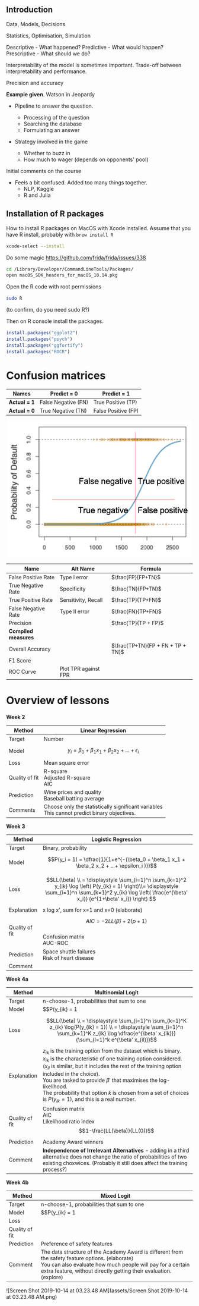 ## Introduction

Data, Models, Decisions

Statistics, Optimisation, Simulation

Descriptive - What happened?
Predictive - What would happen?
Prescriptive - What should we do?

Interpretability of the model is sometimes important. Trade-off between interpretability and performance.

Precision and accuracy



**Example given**. Watson in Jeopardy

- Pipeline to answer the question. 
  - Processing of the question
  - Searching the database
  - Formulating an answer

- Strategy involved in the game
  - Whether to buzz in
  - How much to wager (depends on opponents' pool)



Initial comments on the course

- Feels a bit confused. Added too many things together.
  - NLP, Kaggle
  - R and Julia


## Installation of R packages

How to install R packages on MacOS with Xcode installed. Assume that you have R install, probably with `brew install R`

```bash
xcode-select --install
```

Do some magic https://github.com/frida/frida/issues/338

```bash
cd /Library/Developer/CommandLineTools/Packages/
open macOS_SDK_headers_for_macOS_10.14.pkg
```

Open the R code with root permissions

```bash
sudo R
```

(to confirm, do you need sudo R?)

Then on R console install the packages.

```R
install.packages("ggplot2")
install.packages("psych")
install.packages("ggfortify")
install.packages("ROCR")
```


# Confusion matrices



Names  | Predict = 0 | Predict = 1 
--------------- | ------------------- | ------------------- 
**Actual = 1** | False Negative (FN) | True Positive (TP)  
**Actual = 0** | True Negative (TN)  | False Positive (FP) 


![confusion_on_logistic](assets/confusion_on_logistic.png)


 Name                  | Alt Name             | Formula                           
 --------------------- | -------------------- | --------------------------------- 
 False Positive Rate   | Type I error         | $\frac{FP}{FP+TN}$                
 True Negative Rate    | Specificity          | $\frac{TN}{FP+TN}$                
 True Positive Rate    | Sensitivity, Recall  | $\frac{TP}{TP+FN}$                
 False Negative Rate   | Type II error        | $\frac{FN}{TP+FN}$                
 Precision             |                      | $\frac{TP}{TP + FP}$              
 **Compiled measures** |                      |                                   
 Overall Accuracy      |                      | $\frac{TP+TN}{FP + FN + TP + TN}$ 
 F1 Score              |                      |                                   
 ROC Curve             | Plot TPR against FPR |                                   





# Overview of lessons

**Week 2**

Method     | Linear Regression
---------- | ----------------------------------------------------- 
Target     | Number
Model | $$y_i = \beta_0 + \beta_1 x_1 + \beta_2 x_2 + ... + \epsilon_i $$ 
Loss | Mean square error 
Quality of fit | R-square<br />Adjusted R-square<br />AIC 
Prediction | Wine prices and quality<br />Baseball batting average 
Comments | Choose only the statistically significant variables<br />This cannot predict binary objectives. 



**Week 3**

Method     | Logistic Regression
---------- | ----------------------------------------------------- 
Target        | Binary, probability 
Model | $$P(y_i = 1) = \dfrac{1}{1+e^{-(\beta_0 + \beta_1 x_1 + \beta_2 x_2 + ...+ \epsilon_i )}}$$ 
Loss | $$LL(\beta) \\ = \displaystyle \sum_{i=1}^n \sum_{k=1}^2 y_{ik} \log \left( P(y_{ik} = 1) \right)\\= \displaystyle \sum_{i=1}^n \sum_{k=1}^2 y_{ik} \log \left( \frac{e^{\beta' x_i}} {e^{1+\beta' x_i}} \right) $$ 
Explanation | x log x', sum for x=1 and x=0 (elaborate) 
Quality of fit | $$AIC = -2LL(\hat{\beta}) + 2(p+1)$$<br />Confusion matrix<br />AUC-ROC 
Prediction | Space shuttle failures<br />Risk of heart disease 
Comment |  



**Week 4a**

Method     | Multinomial Logit     
---------- | ----------------------------------------------------- 
Target        | n-choose-1, probabilities that sum to one 
 Model | $$P(y_{ik} = 1 | \{ \text{options} \}) = \dfrac{e^{\beta' x_{ik}}} {\sum_{l=1}^k e^{\beta' x_{il}}}$$ 
 Loss | $$LL(\beta) \\ = \displaystyle \sum_{i=1}^n \sum_{k=1}^K z_{ik} \log(P(y_{ik} = 1)) \\ = \displaystyle \sum_{i=1}^n \sum_{k=1}^K z_{ik} \log \dfrac{e^{\beta' x_{ik}}} {\sum_{l=1}^k e^{\beta' x_{il}}}$$ 
 Explanation | $z_{ik}$ is the training option from the dataset which is binary.<br />$x_{ik}$ is the characteristic of one training option considered. ($x_{il}$ is similar, but it includes the rest of the training option included in the choice).<br />You are tasked to provide $\beta'$ that maximises the log-likelihood.<br />The probability that option $k$ is chosen from a set of choices is $P(y_{ik} = 1)$, and this is a real number. 
 Quality of fit | Confusion matrix<br />AIC<br />Likelihood ratio index $$1-\frac{LL(\beta)}{LL(0)}$$ 
Prediction | Academy Award winners 
Comment | **Independence of Irrelevant Alternatives** - adding in a third alternative does not change the ratio of probabilities of two existing choxwices. (Probably it still does affect the training process?) 



**Week 4b**

Method     | Mixed Logit                   
---------- | ----------------------------------------------------- 
Target        | n-choose-1, probabilities that sum to one 
Model | $$P(y_{ik} = 1 | \{ \text{options} \}) = ???$$ 
Loss | 
Quality of fit | 
Prediction | Preference of safety features 
Comment | The data structure of the Academy Award is different from the safety feature options. (elaborate)<br />You can also evaluate how much people will pay for a certain extra feature, without directly getting their evaluation. (explore) 

![Screen Shot 2019-10-14 at 03.23.48 AM](assets/Screen Shot 2019-10-14 at 03.23.48 AM.png)

